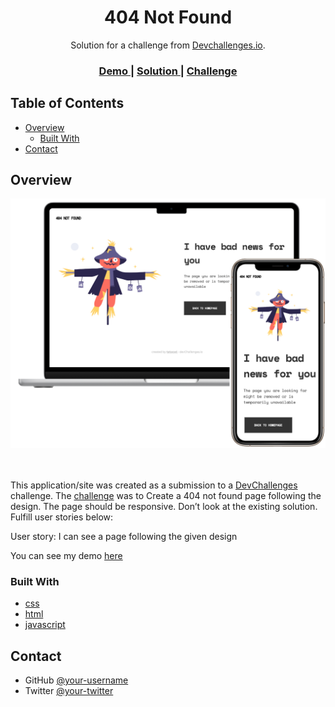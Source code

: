 <!-- Please update value in the {}  -->

<h1 align="center">404 Not Found</h1>

<div align="center">
   Solution for a challenge from  <a href="http://devchallenges.io" target="_blank">Devchallenges.io</a>.
</div>

<div align="center">
  <h3>
    <a href="https://tatacsd.github.io/devchallenge-404-not-found/">
      Demo
    </a>
    <span> | </span>
    <a href="https://github.com/tatacsd/devchallenge-404-not-found/blob/master/index.html">
      Solution
    </a>
    <span> | </span>
    <a href="https://devchallenges.io/challenges/wBunSb7FPrIepJZAg0sY">
      Challenge
    </a>
  </h3>
</div>

<!-- TABLE OF CONTENTS -->

## Table of Contents

- [Overview](#overview)
  - [Built With](#built-with)
- [Contact](#contact)

<!-- OVERVIEW -->

## Overview

<div align="center" justify="center">
<img alt="Todo" title="Todo" src="cover.svg" />
</div>

<br />
<br/>
  


This application/site was created as a submission to a [DevChallenges](https://devchallenges.io/challenges) challenge. The [challenge](https://devchallenges.io/challenges/wBunSb7FPrIepJZAg0sY) was to Create a 404 not found page following the design. The page should be responsive. Don’t look at the existing solution. Fulfill user stories below:

User story: I can see a page following the given design

You can see my demo [here](https://tatacsd.github.io/devchallenge-404-not-found/)


### Built With

<!-- This section should list any major frameworks that you built your project using. Here are a few examples.-->

- [css](https://developer.mozilla.org/en-US/docs/Web/CSS)
- [html](https://developer.mozilla.org/en-US/docs/Web/HTML)
- [javascript](https://developer.mozilla.org/en-US/docs/Web/JavaScript)

## Contact


- GitHub [@your-username](https://github.com/tatacsd)
- Twitter [@your-twitter](https://twitter.com/thayscasado)
